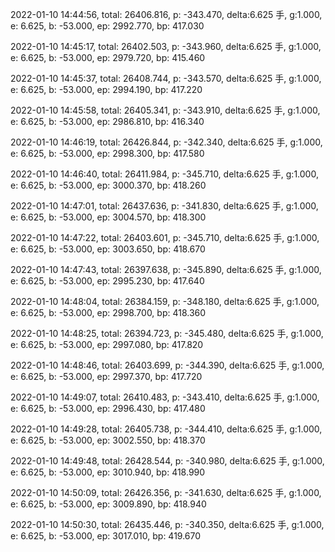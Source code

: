 2022-01-10 14:44:56, total: 26406.816, p: -343.470, delta:6.625 手, g:1.000, e: 6.625, b: -53.000, ep: 2992.770, bp: 417.030

2022-01-10 14:45:17, total: 26402.503, p: -343.960, delta:6.625 手, g:1.000, e: 6.625, b: -53.000, ep: 2979.720, bp: 415.460

2022-01-10 14:45:37, total: 26408.744, p: -343.570, delta:6.625 手, g:1.000, e: 6.625, b: -53.000, ep: 2994.190, bp: 417.220

2022-01-10 14:45:58, total: 26405.341, p: -343.910, delta:6.625 手, g:1.000, e: 6.625, b: -53.000, ep: 2986.810, bp: 416.340

2022-01-10 14:46:19, total: 26426.844, p: -342.340, delta:6.625 手, g:1.000, e: 6.625, b: -53.000, ep: 2998.300, bp: 417.580

2022-01-10 14:46:40, total: 26411.984, p: -345.710, delta:6.625 手, g:1.000, e: 6.625, b: -53.000, ep: 3000.370, bp: 418.260

2022-01-10 14:47:01, total: 26437.636, p: -341.830, delta:6.625 手, g:1.000, e: 6.625, b: -53.000, ep: 3004.570, bp: 418.300

2022-01-10 14:47:22, total: 26403.601, p: -345.710, delta:6.625 手, g:1.000, e: 6.625, b: -53.000, ep: 3003.650, bp: 418.670

2022-01-10 14:47:43, total: 26397.638, p: -345.890, delta:6.625 手, g:1.000, e: 6.625, b: -53.000, ep: 2995.230, bp: 417.640

2022-01-10 14:48:04, total: 26384.159, p: -348.180, delta:6.625 手, g:1.000, e: 6.625, b: -53.000, ep: 2998.700, bp: 418.360

2022-01-10 14:48:25, total: 26394.723, p: -345.480, delta:6.625 手, g:1.000, e: 6.625, b: -53.000, ep: 2997.080, bp: 417.820

2022-01-10 14:48:46, total: 26403.699, p: -344.390, delta:6.625 手, g:1.000, e: 6.625, b: -53.000, ep: 2997.370, bp: 417.720

2022-01-10 14:49:07, total: 26410.483, p: -343.410, delta:6.625 手, g:1.000, e: 6.625, b: -53.000, ep: 2996.430, bp: 417.480

2022-01-10 14:49:28, total: 26405.738, p: -344.410, delta:6.625 手, g:1.000, e: 6.625, b: -53.000, ep: 3002.550, bp: 418.370

2022-01-10 14:49:48, total: 26428.544, p: -340.980, delta:6.625 手, g:1.000, e: 6.625, b: -53.000, ep: 3010.940, bp: 418.990

2022-01-10 14:50:09, total: 26426.356, p: -341.630, delta:6.625 手, g:1.000, e: 6.625, b: -53.000, ep: 3009.890, bp: 418.940

2022-01-10 14:50:30, total: 26435.446, p: -340.350, delta:6.625 手, g:1.000, e: 6.625, b: -53.000, ep: 3017.010, bp: 419.670